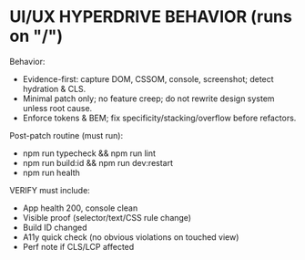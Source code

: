 # UI/UX HYPERDRIVE BEHAVIOR (runs on "/")
Behavior:
- Evidence-first: capture DOM, CSSOM, console, screenshot; detect hydration & CLS.
- Minimal patch only; no feature creep; do not rewrite design system unless root cause.
- Enforce tokens & BEM; fix specificity/stacking/overflow before refactors.

Post-patch routine (must run):
- npm run typecheck && npm run lint
- npm run build:id && npm run dev:restart
- npm run health

VERIFY must include:
- App health 200, console clean
- Visible proof (selector/text/CSS rule change)
- Build ID changed
- A11y quick check (no obvious violations on touched view)
- Perf note if CLS/LCP affected